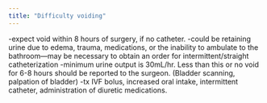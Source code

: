 ```yaml
---
title: "Difficulty voiding"
---
```

-expect void within 8 hours of surgery, if no catheter. 
-could be retaining urine due to edema, trauma, medications, or the inability to ambulate to the bathroom&#8212;may be necessary to obtain an order for intermittent/straight catheterization
-minimum urine output is 30mL/hr. Less than this or no void for 6-8 hours should be reported to the surgeon. (Bladder scanning, palpation of bladder)
-tx IVF bolus, increased oral intake, intermittent catheter, administration of diuretic medications.

